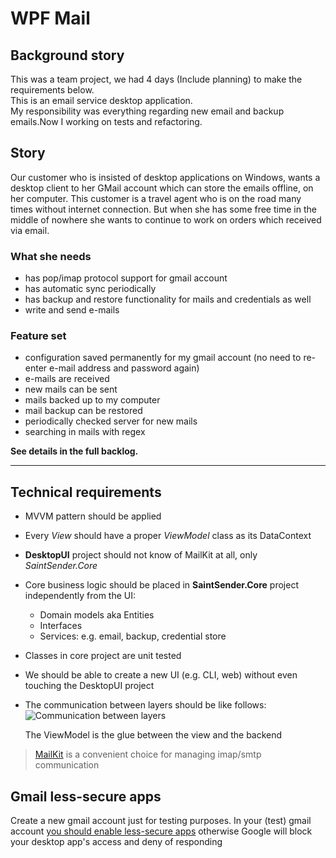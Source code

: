 # WPF Mail

## Background story

This was a team project, we had 4 days (Include planning) to make the requirements below.<br>
This is an email service desktop application.<br>
My responsibility was everything regarding new email and backup emails.Now I working on tests and refactoring.

## Story

Our customer who is insisted of desktop applications on Windows, wants a desktop client to her GMail account which can store the emails offline, on her computer. This customer is a travel agent who is on the road many times without internet connection.
But when she has some free time in the middle of nowhere she wants to continue to work on orders which received via email.

### What she needs

* has pop/imap protocol support for gmail account
* has automatic sync periodically
* has backup and restore functionality for mails and credentials as well
* write and send e-mails

### Feature set

* configuration saved permanently for my gmail account (no need to re-enter e-mail address and password again)
* e-mails are received
* new mails can be sent
* mails backed up to my computer
* mail backup can be restored
* periodically checked server for new mails
* searching in mails with regex

**See details in the full backlog.**

___

## Technical requirements

* MVVM pattern should be applied
* Every *View* should have a proper *ViewModel* class as its DataContext
* **DesktopUI** project should not know of MailKit at all, only *SaintSender.Core*
* Core business logic should be placed in **SaintSender.Core** project independently from the UI:
  * Domain models aka Entities
  * Interfaces
  * Services: e.g. email, backup, credential store
* Classes in core project are unit tested
* We should be able to create a new UI (e.g. CLI, web) without even touching the DesktopUI project
* The communication between layers should be like follows:
    ![Communication between layers](./data/layer-communication.png)

    The ViewModel is the glue between the view and the backend


> [MailKit](https://github.com/jstedfast/MailKit) is a convenient choice for managing imap/smtp communication

## Gmail less-secure apps

Create a new gmail account just for testing purposes. In your (test) gmail account [you should enable less-secure apps](https://support.google.com/accounts/answer/6010255?hl=en) otherwise Google will block your desktop app's access and deny of responding
